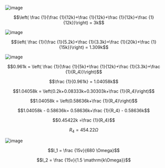 ![image](https://github.com/user-attachments/assets/de1a7827-4e73-449e-bba4-959f8f876dde)

$$\left( \frac {1}{\frac {1}{12k}+\frac {1}{12k}+\frac {1}{12k}+\frac {1}{12k}}\right) = 3k$$

![image](https://github.com/user-attachments/assets/751c207a-4b59-4449-ba2b-f8531fd2660d)

$$\left( \frac {1}{\frac {1}{5.2k}+\frac {1}{3.3k}+\frac {1}{20k}+\frac {1}{15k}}\right) = 1.309k$$

![image](https://github.com/user-attachments/assets/5b5a0589-fc0f-49f3-9880-360b67611bf2)

$$0.961k = \left( \frac {1}{\frac {1}{5k}+\frac {1}{12k}+\frac {1}{3.3k}+\frac {1}{R_4}}\right)$$

$$\frac {1}{0.961k} = 1.04058k$$

$$1.04058k = \left(0.2k+0.08333k+0.30303k+\frac {1}{R_4}\right)$$

$$1.04058k = \left(0.58636k+\frac {1}{R_4}\right)$$

$$1.04058k - 0.58636k= 0.58636k+\frac {1}{R_4} - 0.58636k$$

$$0.45422k =\frac {1}{R_4}$$

$$R_4 = 454.22 \Omega$$

![image](https://github.com/user-attachments/assets/6c416887-85b6-4b6b-8450-98e3944e0380)

$$I_1 = \frac {15v}{680 \Omega}$$

$$I_2 = \frac {15v}{1.5 \mathrm{k\Omega}}$$
